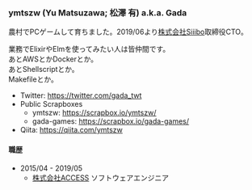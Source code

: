 ### ymtszw (Yu Matsuzawa; 松澤 有) a.k.a. Gada

農村でPCゲームして育ちました。2019/06より[株式会社Siiibo](https://github.com/siiibo)取締役CTO。

業務でElixirやElmを使ってみたい人は皆仲間です。  
あとAWSとかDockerとか。  
あとShellscriptとか。  
Makefileとか。

- Twitter: https://twitter.com/gada_twt
- Public Scrapboxes
  - ymtszw: https://scrapbox.io/ymtszw/
  - gada-games: https://scrapbox.io/gada-games/
- Qiita: https://qiita.com/ymtszw

#### 職歴

- 2015/04 - 2019/05
  - [株式会社ACCESS](https://github.com/access-company) ソフトウェアエンジニア
